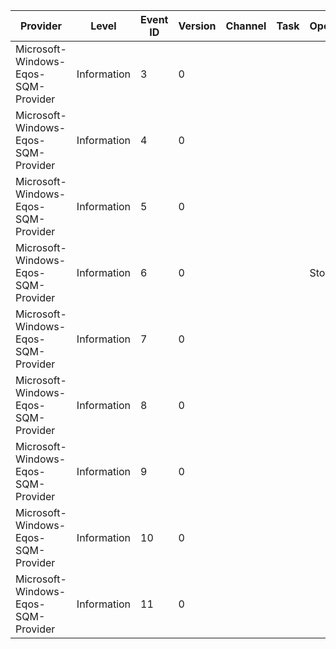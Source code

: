 Provider                             |  Level        |  Event ID  |  Version  |  Channel  |  Task  |  Opcode  |  Keyword  |  Message
-------------------------------------|---------------|------------|-----------|-----------|--------|----------|-----------|---------
Microsoft-Windows-Eqos-SQM-Provider  |  Information  |  3         |  0        |           |        |          |           |
Microsoft-Windows-Eqos-SQM-Provider  |  Information  |  4         |  0        |           |        |          |           |
Microsoft-Windows-Eqos-SQM-Provider  |  Information  |  5         |  0        |           |        |          |           |
Microsoft-Windows-Eqos-SQM-Provider  |  Information  |  6         |  0        |           |        |  Stop    |           |
Microsoft-Windows-Eqos-SQM-Provider  |  Information  |  7         |  0        |           |        |          |           |
Microsoft-Windows-Eqos-SQM-Provider  |  Information  |  8         |  0        |           |        |          |           |
Microsoft-Windows-Eqos-SQM-Provider  |  Information  |  9         |  0        |           |        |          |           |
Microsoft-Windows-Eqos-SQM-Provider  |  Information  |  10        |  0        |           |        |          |           |
Microsoft-Windows-Eqos-SQM-Provider  |  Information  |  11        |  0        |           |        |          |           |